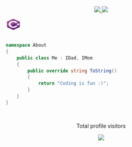 <div align="center">
  <a href="https://github.com/voidotexe">
  <img height="140em" src="https://github-readme-stats.vercel.app/api?username=voidotexe&show_icons=true&theme=tokyonight&include_all_commits=true&count_private=true"/>
  <img height="140em" src="https://github-readme-stats.vercel.app/api/top-langs/?username=voidotexe&layout=compact&langs_count=7&theme=tokyonight"/>
</div>

<img align="center" height="30" width="40" src="https://raw.githubusercontent.com/devicons/devicon/master/icons/csharp/csharp-original.svg"></img>
<br/><br/>
```csharp
namespace About
{
    public class Me : IDad, IMom
    {
        public override string ToString()
        {
            return "Coding is fun :)";
        }
    }
}
```
<br/>
<p align="center"> Total profile visitors </p>
<p align="center">
  <img alingn="center" src="https://profile-counter.glitch.me/voidotexe/count.svg" />
</p>
